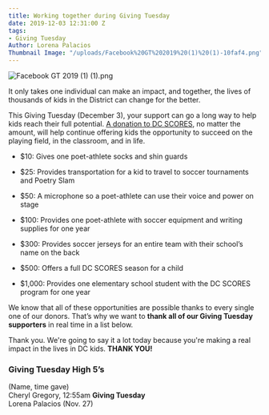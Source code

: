 ```yaml
---
title: Working together during Giving Tuesday
date: 2019-12-03 12:31:00 Z
tags:
- Giving Tuesday
Author: Lorena Palacios
Thumbnail Image: "/uploads/Facebook%20GT%202019%20(1)%20(1)-10faf4.png"
---
```


![Facebook GT 2019 (1) (1).png](/uploads/Facebook%20GT%202019%20(1)%20(1).png)

It only takes one individual can make an impact, and together, the lives of thousands of kids in the District can change for the better.

This Giving Tuesday (December 3), your support can go a long way to help kids reach their full potential. [A donation to DC SCORES](http://bit.ly/GivingTuesdayDCS19), no matter the amount, will help continue offering kids the opportunity to succeed on the playing field, in the classroom, and in life.





* $10: Gives one poet-athlete socks and shin guards

* $25: Provides transportation for a kid to travel to soccer tournaments and Poetry Slam

* $50: A microphone so a poet-athlete can use their voice and power on stage

* $100: Provides one poet-athlete with soccer equipment and writing supplies for one year

* $300: Provides soccer jerseys for an entire team with their school’s name on the back

* $500: Offers a full DC SCORES season for a child

* $1,000: Provides one elementary school student with the DC SCORES program for one year


We know that all of these opportunities are possible thanks to every single one of our donors. That’s why we want to **thank all of our Giving Tuesday supporters** in real time in a list below.

Thank you. We're going to say it a lot today because you're making a real impact in the lives in DC kids. **THANK YOU!**

### Giving Tuesday High 5’s
(Name, time gave) <br>
Cheryl Gregory, 12:55am
**Giving Tuesday** <br>
Lorena Palacios (Nov. 27)